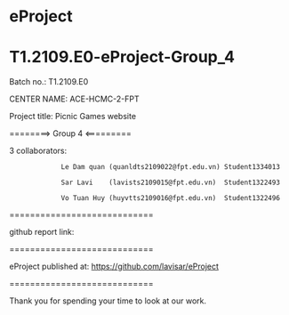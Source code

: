 # eProject
# T1.2109.E0-eProject-Group_4
Batch no.: T1.2109.E0

CENTER NAME: ACE-HCMC-2-FPT

Project title: Picnic Games website

========> Group 4 <=========

3 collaborators: 

                 Le Dam quan (quanldts2109022@fpt.edu.vn) Student1334013

                 Sar Lavi    (lavists2109015@fpt.edu.vn)  Student1322493
                 
                 Vo Tuan Huy (huyvtts2109016@fpt.edu.vn)  Student1322496
                 
============================

github report link:

============================

eProject published at: https://github.com/lavisar/eProject

============================

Thank you for spending your time to look at our work.

